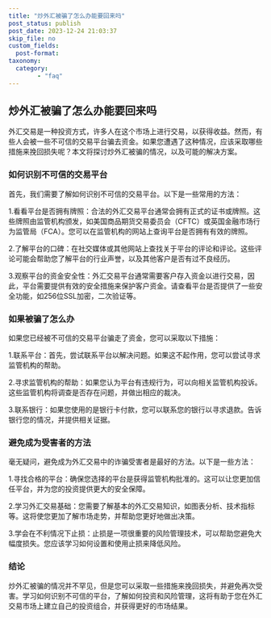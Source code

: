 ```yaml
---
title: "炒外汇被骗了怎么办能要回来吗"
post_status: publish
post_date: 2023-12-24 21:03:37
skip_file: no
custom_fields: 
  post-format: 
taxonomy:
  category:
        - "faq"
---
```


## 炒外汇被骗了怎么办能要回来吗

外汇交易是一种投资方式，许多人在这个市场上进行交易，以获得收益。然而，有些人会被一些不可信的交易平台骗去资金。如果您遭遇了这种情况，应该采取哪些措施来挽回损失呢？本文将探讨炒外汇被骗的情况，以及可能的解决方案。

### 如何识别不可信的交易平台

首先，我们需要了解如何识别不可信的交易平台。以下是一些常用的方法：

1.看看平台是否拥有牌照：合法的外汇交易平台通常会拥有正式的证书或牌照。这些牌照由监管机构颁发，如美国商品期货交易委员会（CFTC）或英国金融市场行为监管局（FCA）。您可以在监管机构的网站上查询平台是否拥有有效的牌照。

2.了解平台的口碑：在社交媒体或其他网站上查找关于平台的评论和评论。这些评论可能会帮助您了解平台的行业声誉，以及其他客户是否有过不良经历。

3.观察平台的资金安全性：外汇交易平台通常需要客户存入资金以进行交易，因此，平台需要提供有效的安全措施来保护客户资金。请查看平台是否提供了一些安全功能，如256位SSL加密，二次验证等。

### 如果被骗了怎么办

如果您已经被不可信的交易平台骗走了资金，您可以采取以下措施：

1.联系平台：首先，尝试联系平台以解决问题。如果这不起作用，您可以尝试寻求监管机构的帮助。

2.寻求监管机构的帮助：如果您认为平台有违规行为，可以向相关监管机构投诉。这些监管机构将调查是否存在问题，并做出相应的裁决。

3.联系银行：如果您使用的是银行卡付款，您可以联系您的银行以寻求退款。告诉银行您的情况，并提供相关证据。

### 避免成为受害者的方法

毫无疑问，避免成为外汇交易中的诈骗受害者是最好的方法。以下是一些方法：

1.寻找合格的平台：确保您选择的平台是获得监管机构批准的。这可以让您更加信任平台，并为您的投资提供更大的安全保障。

2.学习外汇交易基础：您需要了解基本的外汇交易知识，如图表分析、技术指标等。这将使您更加了解市场走势，并帮助您更好地做出决策。

3.学会在不利情况下止损：止损是一项很重要的风险管理技术，可以帮助您避免大幅度损失。您应该学习如何设置和使用止损来降低风险。

### 结论

炒外汇被骗的情况并不罕见，但是您可以采取一些措施来挽回损失，并避免再次受害。学习如何识别不可信的平台，了解如何投资和风险管理，这将有助于您在外汇交易市场上建立自己的投资组合，并获得更好的市场结果。
